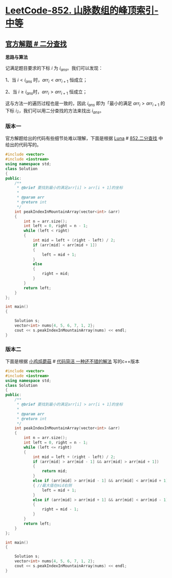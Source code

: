 # [LeetCode-852. 山脉数组的峰顶索引-中等](https://leetcode.cn/problems/peak-index-in-a-mountain-array/)



## [官方解题 # 二分查找](https://leetcode.cn/problems/peak-index-in-a-mountain-array/solution/shan-mai-shu-zu-de-feng-ding-suo-yin-by-dtqvv/)

**思路与算法**

记满足题目要求的下标 $i$ 为 $i_\textit{ans}$。我们可以发现：

1、当 $i < i_\textit{ans}$  时，$\textit{arr}_i < \textit{arr}_{i+1}$ 恒成立；

2、当 $i \geq i_\textit{ans}$时，$\textit{arr}_i > \textit{arr}_{i+1}$ 恒成立；

这与方法一的遍历过程也是一致的，因此 $i_\textit{ans}$  即为「最小的满足 $\textit{arr}_i > \textit{arr}_{i+1}$ 的下标 $i$」，我们可以用二分查找的方法来找出 $i_\textit{ans}$。



### 版本一

官方解题给出的代码有些细节处难以理解，下面是根据 [Luna](https://leetcode.cn/u/luna_/) # [852.二分查找](https://leetcode.cn/problems/peak-index-in-a-mountain-array/solution/852-by-luna_-zy5n/) 中给出的代码写的。

```c++
#include <vector>
#include <iostream>
using namespace std;
class Solution
{
public:
    /**
     * @brief 要找到最小的满足arr[i] > arr[i + 1]的坐标
     *
     * @param arr
     * @return int
     */
    int peakIndexInMountainArray(vector<int> &arr)
    {
        int n = arr.size();
        int left = 0, right = n - 1;
        while (left < right)
        {
            int mid = left + (right - left) / 2;
            if (arr[mid] < arr[mid + 1])
            {
                left = mid + 1;
            }
            else
            {
                right = mid;
            }
        }
        return left;
    }
};

int main()
{

    Solution s;
    vector<int> nums{4, 5, 6, 7, 1, 2};
    cout << s.peakIndexInMountainArray(nums) << endl;
}
```



### 版本二

下面是根据 [小鸡炖蘑菇](https://leetcode.cn/u/zz1998/) # [代码简洁 一种还不错的解法](https://leetcode.cn/problems/peak-index-in-a-mountain-array/solution/dai-ma-jian-ji-yi-chong-huan-bu-cuo-de-j-oi07/) 写的c++版本

```c++
#include <vector>
#include <iostream>
using namespace std;
class Solution
{
public:
    /**
     * @brief 要找到最小的满足arr[i] > arr[i + 1]的坐标
     *
     * @param arr
     * @return int
     */
    int peakIndexInMountainArray(vector<int> &arr)
    {
        int n = arr.size();
        int left = 0, right = n - 1;
        while (left <= right)
        {
            int mid = left + (right - left) / 2;
            if (arr[mid] > arr[mid - 1] && arr[mid] > arr[mid + 1])
            {
                return mid;
            }
            else if (arr[mid] > arr[mid - 1] && arr[mid] < arr[mid + 1])
            { //最大值在mid右侧
                left = mid + 1;
            }
            else if (arr[mid] > arr[mid + 1] && arr[mid] < arr[mid - 1])
            {
                right = mid - 1;
            }
        }
        return left;
    }
};

int main()
{

    Solution s;
    vector<int> nums{4, 5, 6, 7, 1, 2};
    cout << s.peakIndexInMountainArray(nums) << endl;
}
```

